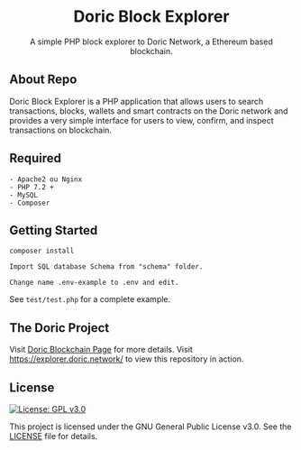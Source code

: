 <h1 align="center">Doric Block Explorer</h1>
<p align="center">A simple PHP block explorer to Doric Network, a Ethereum based blockchain.</p>

## About Repo
Doric Block Explorer is a PHP application that allows users to search transactions, blocks, wallets and smart contracts on the Doric network and provides a very simple interface for users to view, confirm, and inspect transactions on blockchain. 

## Required
    - Apache2 ou Nginx
    - PHP 7.2 +
    - MySQL
    - Composer

## Getting Started
    composer install

    Import SQL database Schema from "schema" folder.

    Change name .env-example to .env and edit.

See `test/test.php` for a complete example. 

## The Doric Project
Visit [Doric Blockchain Page](https://doric.network/) for more details.
Visit https://explorer.doric.network/ to view this repository in action.

## License

[![License: GPL v3.0](https://img.shields.io/badge/License-GPL%20v3-blue.svg)](https://www.gnu.org/licenses/gpl-3.0)

This project is licensed under the GNU General Public License v3.0. See the [LICENSE](LICENSE.txt) file for details.